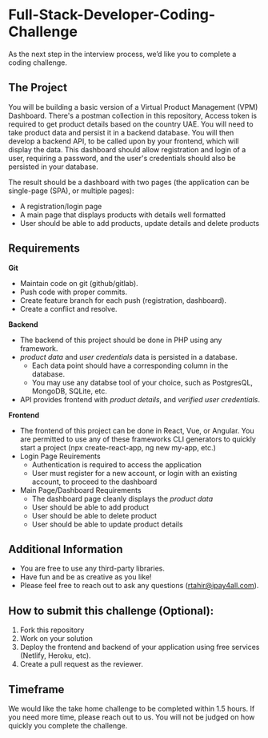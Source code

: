 # Full-Stack-Developer-Coding-Challenge
As the next step in the interview process, we’d like you to complete a coding challenge.

## The Project

You will be building a basic version of a Virtual Product Management (VPM) Dashboard. There's a postman collection in this repository, Access token is required to get product details based on the country UAE. You will need to take product data and persist it in a backend database. You will then develop a backend API, to be called upon by your frontend, which will display the data. This dashboard should allow registration and login of a user, requiring a password, and the user's credentials should also be persisted in your database.

The result should be a dashboard with two pages (the application can be single-page (SPA), or multiple pages):

* A registration/login page
* A main page that displays products with details well formatted 
* User should be able to add products, update details and delete products 

## Requirements

**Git**
* Maintain code on git (github/gitlab).
* Push code with proper commits.
* Create feature branch for each push (registration, dashboard).
* Create a conflict and resolve.

**Backend**
* The backend of this project should be done in PHP using any framework. 
* *product data* and *user credentials* data is persisted in a database. 
  * Each data point should have a corresponding column in the database.
  * You may use any databse tool of your choice, such as PostgresQL, MongoDB, SQLite, etc.
* API provides frontend with *product details*, and *verified user credentials*.

**Frontend**
* The frontend of this project can be done in React, Vue, or Angular. You are permitted to use any of these frameworks CLI generators to quickly start a project (npx create-react-app, ng new my-app, etc.)
* Login Page Reuirements
  * Authentication is required to access the application
  * User must register for a new account, or login with an existing account, to proceed to the dashboard
* Main Page/Dashboard Requirements
  * The dashboard page cleanly displays the *product data*
  * User should be able to add product
  * User should be able to delete product
  * User should be able to update product details
  
## Additional Information
* You are free to use any third-party libraries.
* Have fun and be as creative as you like!
* Please feel free to reach out to ask any questions (rtahir@ipay4all.com).

## How to submit this challenge (Optional):
1. Fork this repository
2. Work on your solution
3. Deploy the frontend and backend of your application using free services (Netlify, Heroku, etc).
4. Create a pull request as the reviewer.

## Timeframe

We would like the take home challenge to be completed within 1.5 hours. If you need more time, please reach out to us. You will not be judged on how quickly you complete the challenge.
